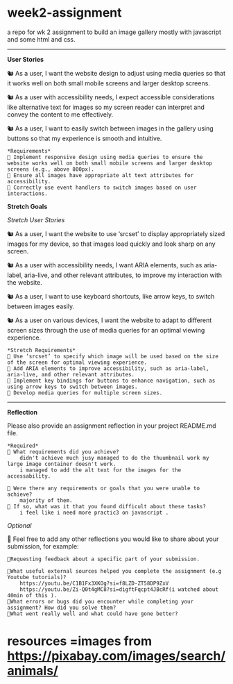 # week2-assignment

a repo for wk 2 assignment to build an image gallery mostly with javascript and some html and css.

---

**User Stories**

🐿️ As a user, I want the website design to adjust using media queries so that it works well on both small mobile screens and larger desktop screens.

🐿️ As a user with accessibility needs, I expect accessible considerations like alternative text for images so my screen reader can interpret and convey the content to me effectively.

🐿️ As a user, I want to easily switch between images in the gallery using buttons so that my experience is smooth and intuitive.

    *Requirements*
    🎯 Implement responsive design using media queries to ensure the website works well on both small mobile screens and larger desktop screens (e.g., above 800px).
    🎯 Ensure all images have appropriate alt text attributes for accessibility.
    🎯 Correctly use event handlers to switch images based on user interactions.

**Stretch Goals**

_Stretch User Stories_

🐿️ As a user, I want the website to use ‘srcset’ to display appropriately sized images for my device, so that images load quickly and look sharp on any screen.

🐿️ As a user with accessibility needs, I want ARIA elements, such as aria-label, aria-live, and other relevant attributes, to improve my interaction with the website.

🐿️ As a user, I want to use keyboard shortcuts, like arrow keys, to switch between images easily.

🐿️ As a user on various devices, I want the website to adapt to different screen sizes through the use of media queries for an optimal viewing experience.

    *Stretch Requirements*
    🏹 Use ‘srcset’ to specify which image will be used based on the size of the screen for optimal viewing experience.
    🏹 Add ARIA elements to improve accessibility, such as aria-label, aria-live, and other relevant attributes.
    🏹 Implement key bindings for buttons to enhance navigation, such as using arrow keys to switch between images.
    🏹 Develop media queries for multiple screen sizes.

---

**Reflection**

Please also provide an assignment reflection in your project README.md file.

    *Required*
    🎯 What requirements did you achieve?
        didn't achieve much jusy managed to do the thuumbnail work my large image container doesn't work.
        i managed to add the alt text for the images for the accessability.

    🎯 Were there any requirements or goals that you were unable to achieve?
        majority of them.
    🎯 If so, what was it that you found difficult about these tasks?
        i feel like i need more practic3 on javascript .

_Optional_

🏹 Feel free to add any other reflections you would like to share about your submission, for example:

    🎯Requesting feedback about a specific part of your submission.

    🎯What useful external sources helped you complete the assignment (e.g Youtube tutorials)?
        https://youtu.be/C1B1Fx3XKOg?si=f8LZD-ZT58DP9ZxV
        https://youtu.be/Zi-Q0t4gMC8?si=digftFqcpt4JBcRf(i watched about 40min of this ).
    🎯What errors or bugs did you encounter while completing your assignment? How did you solve them?
    🎯What went really well and what could have gone better?

**resources**
=images from https://pixabay.com/images/search/animals/
=
